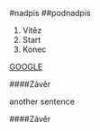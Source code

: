 #nadpis
##podnadpis
1. Vítěz
2. Start
3. Konec

[GOOGLE](http://google.com)

####Závěr

another sentence


####Závěr